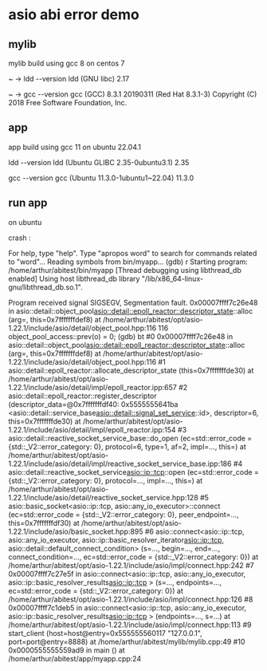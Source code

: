 


# asio abi error demo 


## mylib 
mylib  build using gcc 8 on centos 7 

~ → ldd --version 
ldd (GNU libc) 2.17


 ~ → gcc --version 
gcc (GCC) 8.3.1 20190311 (Red Hat 8.3.1-3)
Copyright (C) 2018 Free Software Foundation, Inc.




## app 
app build using gcc 11 on ubuntu 22.04.1


ldd --version 
ldd (Ubuntu GLIBC 2.35-0ubuntu3.1) 2.35


gcc --version 
gcc (Ubuntu 11.3.0-1ubuntu1~22.04) 11.3.0



## run app 
on  ubuntu  

crash : 



For help, type "help".
Type "apropos word" to search for commands related to "word"...
Reading symbols from bin/myapp...
(gdb) r
Starting program: /home/arthur/abitest/bin/myapp 
[Thread debugging using libthread_db enabled]
Using host libthread_db library "/lib/x86_64-linux-gnu/libthread_db.so.1".

Program received signal SIGSEGV, Segmentation fault.
0x00007ffff7c26e48 in asio::detail::object_pool<asio::detail::epoll_reactor::descriptor_state>::alloc<bool> (arg=<optimized out>, this=0x7fffffffdef8) at /home/arthur/abitest/opt/asio-1.22.1/include/asio/detail/object_pool.hpp:116
116         object_pool_access::prev(o) = 0;
(gdb) bt
#0  0x00007ffff7c26e48 in asio::detail::object_pool<asio::detail::epoll_reactor::descriptor_state>::alloc<bool> (arg=<optimized out>, this=0x7fffffffdef8)
    at /home/arthur/abitest/opt/asio-1.22.1/include/asio/detail/object_pool.hpp:116
#1  asio::detail::epoll_reactor::allocate_descriptor_state (this=0x7fffffffde30) at /home/arthur/abitest/opt/asio-1.22.1/include/asio/detail/impl/epoll_reactor.ipp:657
#2  asio::detail::epoll_reactor::register_descriptor (descriptor_data=@0x7fffffffdf40: 0x5555555641ba <asio::detail::service_base<asio::detail::signal_set_service>::id>, descriptor=6, this=0x7fffffffde30)
    at /home/arthur/abitest/opt/asio-1.22.1/include/asio/detail/impl/epoll_reactor.ipp:154
#3  asio::detail::reactive_socket_service_base::do_open (ec=std::error_code = {std::_V2::error_category: 0}, protocol=6, type=1, af=2, impl=..., this=<optimized out>)
    at /home/arthur/abitest/opt/asio-1.22.1/include/asio/detail/impl/reactive_socket_service_base.ipp:186
#4  asio::detail::reactive_socket_service<asio::ip::tcp>::open (ec=std::error_code = {std::_V2::error_category: 0}, protocol=..., impl=..., this=<optimized out>)
    at /home/arthur/abitest/opt/asio-1.22.1/include/asio/detail/reactive_socket_service.hpp:128
#5  asio::basic_socket<asio::ip::tcp, asio::any_io_executor>::connect (ec=std::error_code = {std::_V2::error_category: 0}, peer_endpoint=..., this=0x7fffffffdf30)
    at /home/arthur/abitest/opt/asio-1.22.1/include/asio/basic_socket.hpp:895
#6  asio::connect<asio::ip::tcp, asio::any_io_executor, asio::ip::basic_resolver_iterator<asio::ip::tcp>, asio::detail::default_connect_condition> (s=..., begin=..., end=..., connect_condition=..., 
    ec=std::error_code = {std::_V2::error_category: 0}) at /home/arthur/abitest/opt/asio-1.22.1/include/asio/impl/connect.hpp:242
#7  0x00007ffff7c27e5f in asio::connect<asio::ip::tcp, asio::any_io_executor, asio::ip::basic_resolver_results<asio::ip::tcp> > (s=..., endpoints=..., ec=std::error_code = {std::_V2::error_category: 0})
    at /home/arthur/abitest/opt/asio-1.22.1/include/asio/impl/connect.hpp:126
#8  0x00007ffff7c1deb5 in asio::connect<asio::ip::tcp, asio::any_io_executor, asio::ip::basic_resolver_results<asio::ip::tcp> > (endpoints=..., s=...) at /home/arthur/abitest/opt/asio-1.22.1/include/asio/impl/connect.hpp:113
#9  start_client (host=host@entry=0x555555560117 "127.0.0.1", port=port@entry=8888) at /home/arthur/abitest/mylib/mylib.cpp:49
#10 0x0000555555559ad9 in main () at /home/arthur/abitest/app/myapp.cpp:24



